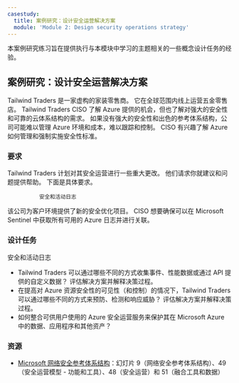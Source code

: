 ```yaml
---
casestudy:
  title: 案例研究：设计安全运营解决方案
  module: 'Module 2: Design security operations strategy'
---
```


本案例研究练习旨在提供执行与本模块中学习的主题相关的一些概念设计任务的经验。

## <a name="case-study-design-a-security-operations-solution"></a>案例研究：设计安全运营解决方案

Tailwind Traders 是一家虚构的家装零售商。 它在全球范围内线上运营五金零售店。 Tailwind Traders CISO 了解 Azure 提供的机会，但也了解对强大的安全性和可靠的云体系结构的需求。 如果没有强大的安全性和出色的参考体系结构，公司可能难以管理 Azure 环境和成本，难以跟踪和控制。 CISO 有兴趣了解 Azure 如何管理和强制实施安全性标准。

### <a name="requirements"></a>要求

Tailwind Traders 计划对其安全运营进行一些重大更改。  他们请求你就建议和问题提供帮助。 下面是具体要求。

              安全和活动日志 

该公司为客户环境提供了新的安全优化项目。 CISO 想要确保可以在 Microsoft Sentinel 中获取所有可用的 Azure 日志并进行关联。

### <a name="design-tasks"></a>设计任务

安全和活动日志

* Tailwind Traders 可以通过哪些不同的方式收集事件、性能数据或通过 API 提供的自定义数据？ 评估解决方案并解释决策过程。
* 在提高对 Azure 资源安全性的可见性（和控制）的情况下，Tailwind Traders 可以通过哪些不同的方式来预防、检测和响应威胁？ 评估解决方案并解释决策过程。
* 如何整合可供用户使用的 Azure 安全运营服务来保护其在 Microsoft Azure 中的数据、应用程序和其他资产？

### <a name="resources"></a>资源

* [Microsoft 网络安全参考体系结构](https://github.com/MicrosoftDocs/security/blob/main/Downloads/microsoft-cybersecurity-reference-architectures.pptx?raw=true)：幻灯片 9（网络安全参考体系结构）、49（安全运营模型 - 功能和工具）、48（安全运营）和 51（融合工具和数据）
